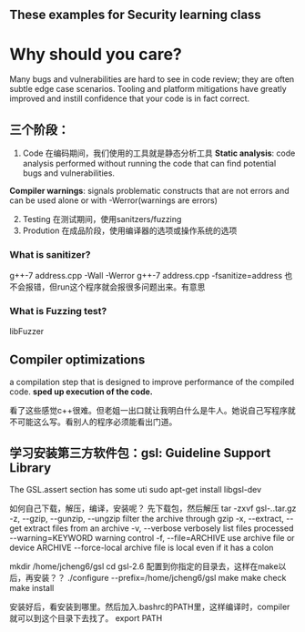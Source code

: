 ## These examples for Security learning class

# Why should you care?
Many bugs and vulnerabilities are hard to see in code review; they are often subtle edge case scenarios. Tooling and platform mitigations have greatly improved and instill confidence that your code is in fact correct.

## 三个阶段：
1. Code
在编码期间，我们使用的工具就是静态分析工具
**Static analysis**: code analysis performed without running the code that can find potential bugs and vulnerabilities.

**Compiler warnings**: signals problematic constructs that are not errors and can be used alone or with -Werror(warnings are errors)

2. Testing
在测试期间，使用sanitzers/fuzzing
3. Prodution
在成品阶段，使用编译器的选项或操作系统的选项

### What is sanitizer?
g++-7 address.cpp -Wall -Werror
g++-7 address.cpp -fsanitize=address 也不会报错，但run这个程序就会报很多问题出来。有意思

### What is Fuzzing test?
libFuzzer

## Compiler optimizations
a compilation step that is designed to improve performance of the compiled code.
**sped up execution of the code.**

看了这些感觉c++很难。但老姐一出口就让我明白什么是牛人。她说自己写程序就不可能这么写。看别人的程序必须能看出门道。

## 学习安装第三方软件包：gsl: Guideline Support Library
The GSL.assert section has some uti
sudo apt-get install libgsl-dev

如何自己下载，解压，编译，安装呢？
先下载包，然后解压
tar -zxvf gsl-*.*.tar.gz
    -z, --gzip, --gunzip, --ungzip   filter the archive through gzip
    -x, --extract, --get       extract files from an archive
    -v, --verbose              verbosely list files processed
      --warning=KEYWORD      warning control
    -f, --file=ARCHIVE         use archive file or device ARCHIVE
      --force-local          archive file is local even if it has a colon
 
mkdir /home/jcheng6/gsl
cd gsl-2.6
配置到你指定的目录去，这样在make以后，再安装？？
./configure --prefix=/home/jcheng6/gsl
make
make check
make install

安装好后，看安装到哪里。然后加入.bashrc的PATH里，这样编译时，compiler就可以到这个目录下去找了。
export PATH 
